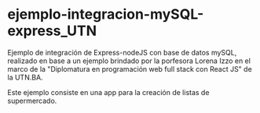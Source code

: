 # ejemplo-integracion-mySQL-express_UTN
Ejemplo de integración de Express-nodeJS con base de datos mySQL, realizado en base a un ejemplo brindado por la porfesora Lorena Izzo en el marco de la "Diplomatura en programación web full stack con React JS" de la UTN.BA.

Este ejemplo consiste en una app para la creación de listas de supermercado.
